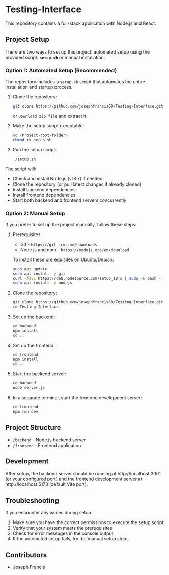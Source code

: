 # Testing-Interface

This repository contains a full-stack application with Node.js and React. 

## Project Setup

There are two ways to set up this project: automated setup using the provided script: **`setup.sh`** or manual installation.

### Option 1: Automated Setup (Recommended)

The repository includes a `setup.sh` script that automates the entire installation and startup process.

1. Clone the repository:
   ```bash
   git clone https://github.com/josephfrancis60/Testing-Interface.git
   ```
   or `Download zip file` and extract it.


2. Make the setup script executable:
   ```bash
   cd <Project-root-folder>
   chmod +x setup.sh
   ```

3. Run the setup script:
   ```bash
   ./setup.sh
   ```

The script will:
- Check and install Node.js (v18.x) if needed
- Clone the repository (or pull latest changes if already cloned)
- Install backend dependencies
- Install frontend dependencies
- Start both backend and frontend servers concurrently


### Option 2: Manual Setup

If you prefer to set up the project manually, follow these steps:

1. Prerequisites:
    - Git - `https://git-scm.com/downloads`
   - Node.js and npm -  `https://nodejs.org/en/download`

   To install these prerequisites on Ubuntu/Debian:
   ```bash
   sudo apt update
   sudo apt install -y git
   curl -fsSL https://deb.nodesource.com/setup_18.x | sudo -E bash -
   sudo apt install -y nodejs
   ```

2. Clone the repository:
   ```bash
   git clone https://github.com/josephfrancis60/Testing-Interface.git
   cd Testing-Interface
   ```

3. Set up the backend:
   ```bash
   cd backend
   npm install
   cd ..
   ```

4. Set up the frontend:
   ```bash
   cd frontend
   npm install
   cd ..
   ```

5. Start the backend server:
   ```bash
   cd backend
   node server.js
   ```

6. In a separate terminal, start the frontend development server:
   ```bash
   cd frontend
   npm run dev
   ```

## Project Structure

- `/backend` - Node.js backend server
- `/frontend` - Frontend application

## Development

After setup, the backend server should be running at http://localhost:3001 (or your configured port) and the frontend development server at http://localhost:5173 (default Vite port).

## Troubleshooting

If you encounter any issues during setup:

1. Make sure you have the correct permissions to execute the setup script
2. Verify that your system meets the prerequisites
3. Check for error messages in the console output
4. If the automated setup fails, try the manual setup steps

## Contributors

- Joseph Francis